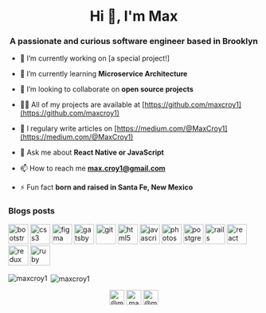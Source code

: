 <h1 align="center">Hi 👋, I'm Max</h1>
<h3 align="center">A passionate and curious software engineer based in Brooklyn</h3>

- 🔭 I’m currently working on [a special project!]

- 🌱 I’m currently learning **Microservice Architecture**

- 👯 I’m looking to collaborate on **open source projects**

- 👨‍💻 All of my projects are available at [https://github.com/maxcroy1](https://github.com/maxcroy1)

- 📝 I regulary write articles on [https://medium.com/@MaxCroy1](https://medium.com/@MaxCroy1)

- 💬 Ask me about **React Native or JavaScript**

- 📫 How to reach me **max.croy1@gmail.com**

- ⚡ Fun fact **born and raised in Santa Fe, New Mexico**

### Blogs posts
<!-- BLOG-POST-LIST:START -->
<!-- BLOG-POST-LIST:END -->

<p align="left"><img src="https://devicons.github.io/devicon/devicon.git/icons/bootstrap/bootstrap-plain.svg" alt="bootstrap" width="40" height="40"/> <img src="https://devicons.github.io/devicon/devicon.git/icons/css3/css3-original-wordmark.svg" alt="css3" width="40" height="40"/> <img src="https://www.vectorlogo.zone/logos/figma/figma-icon.svg" alt="figma" width="40" height="40"/> <img src="https://www.vectorlogo.zone/logos/gatsbyjs/gatsbyjs-icon.svg" alt="gatsby" width="40" height="40"/> <img src="https://www.vectorlogo.zone/logos/git-scm/git-scm-icon.svg" alt="git" width="40" height="40"/> <img src="https://devicons.github.io/devicon/devicon.git/icons/html5/html5-original-wordmark.svg" alt="html5" width="40" height="40"/> <img src="https://devicons.github.io/devicon/devicon.git/icons/javascript/javascript-original.svg" alt="javascript" width="40" height="40"/> <img src="https://devicons.github.io/devicon/devicon.git/icons/photoshop/photoshop-plain.svg" alt="photoshop" width="40" height="40"/> <img src="https://devicons.github.io/devicon/devicon.git/icons/postgresql/postgresql-original-wordmark.svg" alt="postgresql" width="40" height="40"/> <img src="https://devicons.github.io/devicon/devicon.git/icons/rails/rails-original-wordmark.svg" alt="rails" width="40" height="40"/> <img src="https://devicons.github.io/devicon/devicon.git/icons/react/react-original-wordmark.svg" alt="react" width="40" height="40"/> <img src="https://devicons.github.io/devicon/devicon.git/icons/redux/redux-original.svg" alt="redux" width="40" height="40"/> <img src="https://devicons.github.io/devicon/devicon.git/icons/ruby/ruby-original-wordmark.svg" alt="ruby" width="40" height="40"/></p><p><img align="left" src="https://github-readme-stats.vercel.app/api/top-langs/?username=maxcroy1&layout=compact&hide=html" alt="maxcroy1" /></p>

<p>&nbsp;<img align="center" src="https://github-readme-stats.vercel.app/api?username=maxcroy1&show_icons=true" alt="maxcroy1" /></p>

<p align="center">
<a href="https://twitter.com/@maxcroy1" target="blank"><img align="center" src="https://cdn.jsdelivr.net/npm/simple-icons@3.0.1/icons/twitter.svg" alt="@maxcroy1" height="30" width="30" /></a>
<a href="https://linkedin.com/in/maxwellhcroy" target="blank"><img align="center" src="https://cdn.jsdelivr.net/npm/simple-icons@3.0.1/icons/linkedin.svg" alt="maxwellhcroy" height="30" width="30" /></a>
<a href="https://medium.com/@maxcroy1" target="blank"><img align="center" src="https://cdn.jsdelivr.net/npm/simple-icons@3.0.1/icons/medium.svg" alt="@maxcroy1" height="30" width="30" /></a>
</p>
